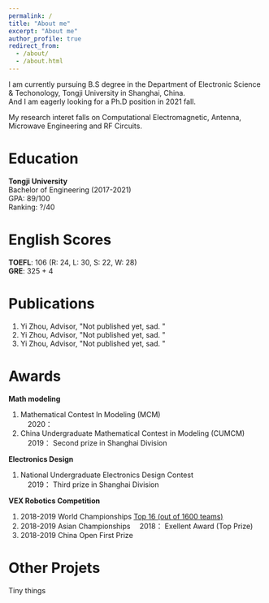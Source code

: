 ```yaml
---
permalink: /
title: "About me"
excerpt: "About me"
author_profile: true
redirect_from: 
  - /about/
  - /about.html
---
```


I am currently pursuing B.S degree in the Department of Electronic Science & Techonology, Tongji University in Shanghai, China.  
And I am eagerly looking for a Ph.D position in 2021 fall.

My research interet falls on Computational Electromagnetic, Antenna, Microwave Engineering and RF Circuits.

# Education
**Tongji University**  
Bachelor of Engineering (2017-2021)  
GPA: 89/100  
Ranking: ?/40  

# English Scores  
**TOEFL**: 106 (R: 24, L: 30, S: 22, W: 28)  
**GRE**: 325 + 4  

# Publications
1. Yi Zhou, Advisor, "Not published yet, sad. "  
2. Yi Zhou, Advisor, "Not published yet, sad. "  
3. Yi Zhou, Advisor, "Not published yet, sad. "  

# Awards
**Math modeling** 
1. Mathematical Contest In Modeling (MCM)  
&emsp;2020： 
2. China Undergraduate Mathematical Contest in Modeling (CUMCM)  
&emsp;2019： Second prize in Shanghai Division

**Electronics Design** 
1. National Undergraduate Electronics Design Contest  
&emsp;2019： Third prize in Shanghai Division

**VEX Robotics Competition** 
1. 2018-2019 World Championships <u>Top 16 (out of 1600 teams)</u>
2. 2018-2019 Asian Championships 
&emsp;2018： Exellent Award (Top Prize)  
3. 2018-2019 China Open First Prize

# Other Projets
Tiny things
